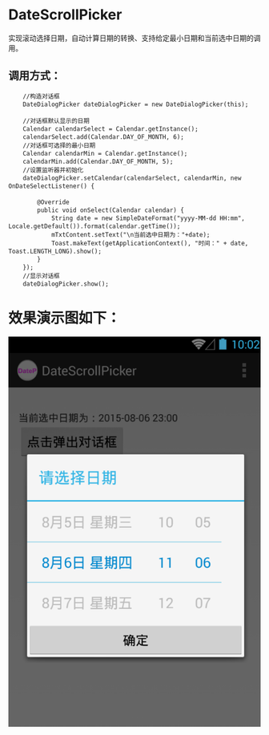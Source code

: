 # DateScrollPicker
实现滚动选择日期，自动计算日期的转换、支持给定最小日期和当前选中日期的调用。  

## 调用方式：  
  
    
    
        //构造对话框
        DateDialogPicker dateDialogPicker = new DateDialogPicker(this);
        
        //对话框默认显示的日期
        Calendar calendarSelect = Calendar.getInstance();
        calendarSelect.add(Calendar.DAY_OF_MONTH, 6);
        //对话框可选择的最小日期
        Calendar calendarMin = Calendar.getInstance();
        calendarMin.add(Calendar.DAY_OF_MONTH, 5);
        //设置监听器并初始化
        dateDialogPicker.setCalendar(calendarSelect, calendarMin, new OnDateSelectListener() {
            
            @Override
            public void onSelect(Calendar calendar) {
                String date = new SimpleDateFormat("yyyy-MM-dd HH:mm", Locale.getDefault()).format(calendar.getTime());
                mTxtContent.setText("\n当前选中日期为："+date);
                Toast.makeText(getApplicationContext(), "时间：" + date, Toast.LENGTH_LONG).show();
            }
        });
        //显示对话框
        dateDialogPicker.show();
          
          
            
# 效果演示图如下：

![](https://raw.githubusercontent.com/JoeSuperM/DateScrollPicker/master/DateScrollPicker/demo.png)
